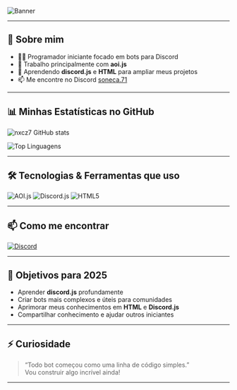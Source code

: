 ![Banner](https://images.unsplash.com/photo-1517433456452-f9633a875f6f?auto=format&fit=crop&w=1200&q=80)

---

## 🚀 Sobre mim

- 👨‍💻 Programador iniciante focado em bots para Discord
- 🤖 Trabalho principalmente com **aoi.js**
- 🌱 Aprendendo **discord.js** e **HTML** para ampliar meus projetos
- 📫 Me encontre no Discord [soneca.71](https://discord.com/users/745614232925503508)
---

## 📊 Minhas Estatísticas no GitHub

![nxcz7 GitHub stats](https://github-readme-stats.vercel.app/api?username=nxcz7&show_icons=true&theme=radical)

![Top Linguagens](https://github-readme-stats.vercel.app/api/top-langs/?username=shoxzp&layout=compact&theme=radical)

---

## 🛠️ Tecnologias & Ferramentas que uso

![AOI.js](https://img.shields.io/badge/AOI.js-Blue?style=for-the-badge&logo=discord&logoColor=white)
![Discord.js](https://img.shields.io/badge/Discord.js-7289DA?logo=discord&logoColor=white&style=for-the-badge)
![HTML5](https://img.shields.io/badge/HTML5-E34F26?logo=html5&logoColor=white&style=for-the-badge)

---

## 📫 Como me encontrar

[![Discord](https://img.shields.io/badge/Discord-soneca.71%23-5865F2?style=for-the-badge&logo=discord&logoColor=white)](https://discord.gg/3WmcrGzRJV)

---

## 🎯 Objetivos para 2025

- Aprender **discord.js** profundamente
- Criar bots mais complexos e úteis para comunidades
- Aprimorar meus conhecimentos em **HTML** e **Discord.js**
- Compartilhar conhecimento e ajudar outros iniciantes

---

## ⚡ Curiosidade

> “Todo bot começou como uma linha de código simples.”  
> Vou construir algo incrível ainda!

---
